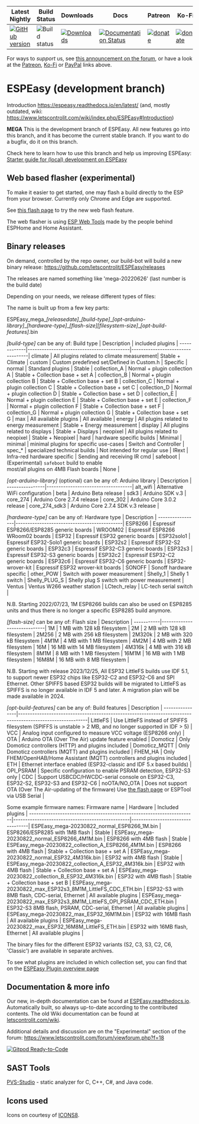 |Latest Nightly  | Build Status | Downloads | Docs | Patreon | Ko-Fi | PayPal |
|-------|-------|-------|-------|-------|-------|-------|
| [![GitHub version](https://img.shields.io/github/release/letscontrolit/ESPEasy/all.svg)](https://github.com/letscontrolit/ESPEasy/releases/latest) | ![Build status](https://github.com/letscontrolit/ESPEasy/actions/workflows/build.yml/badge.svg) | [![Downloads](https://img.shields.io/github/downloads/letscontrolit/ESPEasy/total.svg)](https://github.com/letscontrolit/ESPEasy/releases) | [![Documentation Status](https://readthedocs.org/projects/espeasy/badge/?version=latest)](https://espeasy.readthedocs.io/en/latest/?badge=latest) | [![donate](https://img.shields.io/badge/donate-Patreon-blue.svg)](https://www.patreon.com/GrovkillenTDer) | [![donate](https://img.shields.io/badge/donate-KoFi-blue.svg)](https://ko-fi.com/grovkillentder) | [![donate](https://img.shields.io/badge/donate-PayPal-blue.svg)](https://www.paypal.me/espeasy) |

For ways to *support* us, see [this announcement on the forum](https://www.letscontrolit.com/forum/viewtopic.php?f=14&t=5787), or have a look at the [Patreon](https://www.patreon.com/GrovkillenTDer), [Ko-Fi](https://ko-fi.com/grovkillentder) or [PayPal](https://www.paypal.me/espeasy) links above.

# ESPEasy (development branch)


Introduction https://espeasy.readthedocs.io/en/latest/ (and, mostly outdated, wiki: https://www.letscontrolit.com/wiki/index.php/ESPEasy#Introduction)

**MEGA**
This is the development branch of ESPEasy. All new features go into this branch, and it has become the current stable branch. If you want to do a bugfix, do it on this branch.


Check here to learn how to use this branch and help us improving ESPEasy: [Starter guide for (local) development on ESPEasy](https://espeasy.readthedocs.io/en/latest/Participate/PlatformIO.html#starter-guide-for-local-development-on-espeasy)

## Web based flasher (experimental)

To make it easier to get started, one may flash a build directly to the ESP from your browser.
Currently only Chrome and Edge are supported.

See [this flash page](https://td-er.nl/ESPEasy/) to try the new web flash feature.

The web flasher is using [ESP Web Tools](https://esphome.github.io/esp-web-tools/) made by the people behind ESPHome and Home Assistant.


## Binary releases

On demand, controlled by the repo owner, our build-bot will build a new binary release: https://github.com/letscontrolit/ESPEasy/releases

The releases are named something like 'mega-20220626' (last number is the build date)

Depending on your needs, we release different types of files:

The name is built up from a few key parts:

ESPEasy_mega\_*[releasedate]*\_*[build-type]*\_*[opt-arduino-library]*\_*[hardware-type]*\_*[flash-size][filesystem-size]*\_*[opt-build-features]*.bin

*[build-type]* can be any of:
Build type   | Description                               | included plugins                 |
-------------|-------------------------------------------|----------------------------------|
climate      | All plugins related to climate measurement| Stable + Climate                 |
custom       | Custom predefined set/Defined in Custom.h | Specific                         |
normal       | Standard plugins                          | Stable                           |
collection_A | Normal + plugin collection A              | Stable + Collection base + set A |
collection_B | Normal + plugin collection B              | Stable + Collection base + set B |
collection_C | Normal + plugin collection C              | Stable + Collection base + set C |
collection_D | Normal + plugin collection D              | Stable + Collection base + set D |
collection_E | Normal + plugin collection E              | Stable + Collection base + set E |
collection_F | Normal + plugin collection F              | Stable + Collection base + set F |
collection_G | Normal + plugin collection G              | Stable + Collection base + set G |
max          | All available plugins                     | All available                    |
energy       | All plugins related to energy measurement | Stable + Energy measurement      |
display      | All plugins related to displays           | Stable + Displays                |
neopixel     | All plugins related to neopixel           | Stable + Neopixel                |
hard         | hardware specific builds                  | Minimal                          |
minimal      | minimal plugins for specific use-cases    | Switch and Controller            |
spec_*       | specialized technical builds              | Not intended for regular use     |
IRext        | Infra-red hardware specific               | Sending and receiving IR cmd     |
safeboot     | (Experimental) `safeboot` build to enable<br>most/all plugins on 4MB Flash boards | None                             |


*[opt-arduino-library]* (optional) can be any of:
Arduino library | Description                        |
----------------|------------------------------------|
alt_wifi        | Alternative WiFi configuration     |
beta            | Arduino Beta release               |
sdk3            | Arduino SDK v.3                    |
core_274        | Arduino Core 2.7.4 release         |
core_302        | Arduino Core 3.0.2 release         |
core_274_sdk3   | Arduino Core 2.7.4 SDK v.3 release |


*[hardware-type]* can be any of:
Hardware type    | Description                                 |
-----------------|---------------------------------------------|
ESP8266          | Espressif ESP8266/ESP8285 generic boards    |
WROOM02          | Espressif ESP8266 WRoom02 boards            |
ESP32            | Espressif ESP32 generic boards              |
ESP32solo1       | Espressif ESP32-Solo1 generic boards        |
ESP32s2          | Espressif ESP32-S2 generic boards           |
ESP32c3          | Espressif ESP32-C3 generic boards           |
ESP32s3          | Espressif ESP32-S3 generic boards           |
ESP32c2          | Espressif ESP32-C2 generic boards           |
ESP32c6          | Espressif ESP32-C6 generic boards           |
ESP32-wrover-kit | Espressif ESP32 wrover-kit boards           |
SONOFF           | Sonoff hardware specific                    |
other_POW        | Switch with power measurement               |
Shelly_1         | Shelly 1 switch                             |
Shelly_PLUG_S    | Shelly plug S switch with power measurement |
Ventus           | Ventus W266 weather station                 |
LCtech_relay     | LC-tech serial switch                       |

N.B. Starting 2022/07/23, 1M ESP8266 builds can also be used on ESP8285 units and thus there is no longer a specific ESP8285 build anymore.


*[flash-size]* can be any of:
Flash size | Description                 |
-----------|-----------------------------|
1M         | 1 MB with 128 kB filesystem |
2M         | 2 MB with 128 kB filesystem |
2M256      | 2 MB with 256 kB filesystem |
2M320k     | 2 MB with 320 kB filesystem |
4M1M       | 4 MB with 1 MB filesystem   |
4M2M       | 4 MB with 2 MB filesystem   |
16M        | 16 MB with 14 MB filesystem |
4M316k     | 4 MB with 316 kB filesystem |
8M1M       | 8 MB with 1 MB filesystem   |
16M1M      | 16 MB with 1 MB filesystem  |
16M8M      | 16 MB with 8 MB filesystem  |

N.B. Starting with release 2023/12/25, All ESP32 LittleFS builds use IDF 5.1, to support newer ESP32 chips like ESP32-C2 and ESP32-C6 and SPI Ethernet. Other SPIFFS based ESP32 builds will be migrated to LittleFS as SPIFFS is no longer available in IDF 5 and later. A migration plan will be made available in 2024.

*[opt-build-features]* can be any of:
Build features  | Description                                                                                               |
----------------|-----------------------------------------------------------------------------------------------------------|
LittleFS        | Use LittleFS instead of SPIFFS filesystem (SPIFFS is unstable \> 2 MB, and no longer supported in IDF \> 5) |
VCC             | Analog input configured to measure VCC voltage (ESP8266 only)                                             |
OTA             | Arduino OTA (Over The Air) update feature enabled                                                         |
Domoticz        | Only Domoticz controllers (HTTP) and plugins included                                                     |
Domoticz_MQTT   | Only Domoticz controllers (MQTT) and plugins included                                                     |
FHEM_HA         | Only FHEM/OpenHAB/Home Assistant (MQTT) controllers and plugins included                                  |
ETH             | Ethernet interface enabled (ESP32-classic and IDF 5.x based builds)                                       |
OPI_PSRAM       | Specific configuration to enable PSRAM detection, ESP32-S3 only                                           |
CDC             | Support USBCDC/HWCDC-serial console on ESP32-C3, ESP32-S2, ESP32-S3 and ESP32-C6                          |
noOTA/NO_OTA    | Does not support OTA (Over The Air-updating of the firmware) Use [the flash page](https://td-er.nl/ESPEasy/) or ESPTool via USB Serial |

Some example firmware names:
Firmware name                                                         | Hardware                                        | Included plugins                 |
----------------------------------------------------------------------|-------------------------------------------------|----------------------------------|
ESPEasy_mega-20230822_normal_ESP8266_1M.bin                           | ESP8266/ESP8285 with 1MB flash                  | Stable                           |
ESPEasy_mega-20230822_normal_ESP8266_4M1M.bin                         | ESP8266 with 4MB flash                          | Stable                           |
ESPEasy_mega-20230822_collection_A_ESP8266_4M1M.bin                   | ESP8266 with 4MB flash                          | Stable + Collection base + set A |
ESPEasy_mega-20230822_normal_ESP32_4M316k.bin                         | ESP32 with 4MB flash                            | Stable                           |
ESPEasy_mega-20230822_collection_A_ESP32_4M316k.bin                   | ESP32 with 4MB flash                            | Stable + Collection base + set A |
ESPEasy_mega-20230822_collection_B_ESP32_4M316k.bin                   | ESP32 with 4MB flash                            | Stable + Collection base + set B |
ESPEasy_mega-20230822_max_ESP32s3_8M1M_LittleFS_CDC_ETH.bin           | ESP32-S3 with 8MB flash, CDC-serial, Ethernet   | All available plugins            |
ESPEasy_mega-20230822_max_ESP32s3_8M1M_LittleFS_OPI_PSRAM_CDC_ETH.bin | ESP32-S3 8MB flash, PSRAM, CDC-serial, Ethernet | All available plugins            |
ESPEasy_mega-20230822_max_ESP32_16M1M.bin                             | ESP32 with 16MB flash                           | All available plugins            |
ESPEasy_mega-20230822_max_ESP32_16M8M_LittleFS_ETH.bin                | ESP32 with 16MB flash, Ethernet                 | All available plugins            |

The binary files for the different ESP32 variants (S2, C3, S3, C2, C6, 'Classic') are available in separate archives.

To see what plugins are included in which collection set, you can find that on the [ESPEasy Plugin overview page](https://espeasy.readthedocs.io/en/latest/Plugin/_Plugin.html)

## Documentation & more info

Our new, in-depth documentation can be found at [ESPEasy.readthedocs.io](https://espeasy.readthedocs.io/en/latest/). Automatically built, so always up-to-date according to the contributed contents. The old Wiki documentation can be found at [letscontrolit.com/wiki](https://www.letscontrolit.com/wiki/index.php?title=ESPEasy).

Additional details and discussion are on the "Experimental" section of the forum: https://www.letscontrolit.com/forum/viewforum.php?f=18

[![Gitpod Ready-to-Code](https://img.shields.io/badge/Gitpod-Ready--to--Code-blue?logo=gitpod)](https://gitpod.io/#https://github.com/letscontrolit/ESPEasy) 

## SAST Tools

[PVS-Studio](https://pvs-studio.com/en/pvs-studio/?utm_source=website&utm_medium=github&utm_campaign=open_source) - static analyzer for C, C++, C#, and Java code.

## Icons used

Icons on courtesy of [ICONS8](https://icons8.com/).
